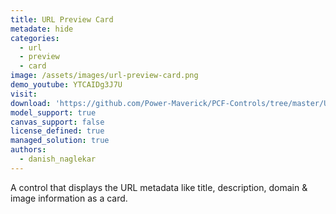 ```yaml
---
title: URL Preview Card
metadate: hide
categories:
  - url
  - preview
  - card
image: /assets/images/url-preview-card.png
demo_youtube: YTCAIDg3J7U
visit: 
download: 'https://github.com/Power-Maverick/PCF-Controls/tree/master/UrlCardControl'
model_support: true
canvas_support: false
license_defined: true
managed_solution: true
authors:
  - danish_naglekar
---
```

A control that displays the URL metadata like title, description, domain & image information as a card.
